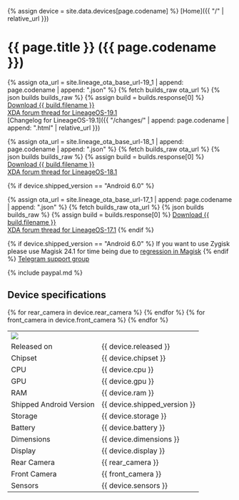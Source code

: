{% assign device = site.data.devices[page.codename] %}
[Home]({{ "/" | relative_url }})

# {{ page.title }} ({{ page.codename }})



{% assign ota_url = site.lineage_ota_base_url-19_1 | append: page.codename | append: ".json" %}
{% fetch builds_raw ota_url %}
{% json builds builds_raw %}
{% assign build = builds.response[0] %}
<a href="{{ build.url }}">Download {{ build.filename }}</a><br>
<a href="{{ device.xda_191 }}">XDA forum thread for LineageOS-19.1</a><br>
[Changelog for LineageOS-19.1]({{ "/changes/" | append: page.codename | append: ".html" | relative_url }}) 

{% assign ota_url = site.lineage_ota_base_url-18_1 | append: page.codename | append: ".json" %}
{% fetch builds_raw ota_url %}
{% json builds builds_raw %}
{% assign build = builds.response[0] %}
<a href="{{ build.url }}">Download {{ build.filename }}</a><br>
<a href="{{ device.xda_181 }}">XDA forum thread for LineageOS-18.1</a>

{% if device.shipped_version == "Android 6.0" %}

{% assign ota_url = site.lineage_ota_base_url-17_1 | append: page.codename | append: ".json" %}
{% fetch builds_raw ota_url %}
{% json builds builds_raw %}
{% assign build = builds.response[0] %}
<a href="{{ build.url }}">Download {{ build.filename }}</a><br>
<a href="{{ device.xda_171 }}">XDA forum thread for LineageOS-17.1</a>
{% endif %}

{% if device.shipped_version == "Android 6.0" %}
If you want to use Zygisk please use Magisk 24.1 for time being due to [regression in Magisk](https://github.com/topjohnwu/Magisk/issues/5395)
{% endif %}
[Telegram support group]({{device.tg}})

{% include paypal.md %}

## Device specifications

<table>
    <tbody>
        <tr>
            <td align="left" colspan="2"><img src="{{ "/images/" | append: page.codename | append: ".png" | relative_url}}" style="max-height: 500px"></td>
        </tr>
        <tr>
            <td align="left">Released on</td>
            <td align="left">{{ device.released }}</td>
        </tr>
        <tr>
            <td align="left">Chipset</td>
            <td align="left">{{ device.chipset }}</td>
        </tr>
        <tr>
            <td align="left">CPU</td>
            <td align="left">{{ device.cpu }}</td>
        </tr>
        <tr>
            <td align="left">GPU</td>
            <td align="left">{{ device.gpu }}</td>
        </tr>
        <tr>
            <td align="left">RAM</td>
            <td align="left">{{ device.ram }}</td>
        </tr>
        <tr>
            <td align="left">Shipped Android Version</td>
            <td align="left">{{ device.shipped_version }}</td>
        </tr>
        <tr>
            <td align="left">Storage</td>
            <td align="left">{{ device.storage }}</td>
        </tr>
        <tr>
            <td align="left">Battery</td>
            <td align="left">{{ device.battery }}</td>
        </tr>
        <tr>
            <td align="left">Dimensions</td>
            <td align="left">{{ device.dimensions }}</td>
        </tr>
        <tr>
            <td align="left">Display</td>
            <td align="left">{{ device.display }}</td>
        </tr>
{% for rear_camera in device.rear_camera %}
        <tr>
            <td align="left">Rear Camera</td>
            <td align="left">{{ rear_camera }}</td>
        </tr>
{% endfor %}
{% for front_camera in device.front_camera %}
        <tr>
            <td align="left">Front Camera</td>
            <td align="left">{{ front_camera }}</td>
        </tr>
{% endfor %}
        <tr>
            <td align="left">Sensors</td>
            <td align="left">{{ device.sensors }}</td>
        </tr>
    </tbody>
</table>
